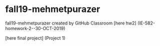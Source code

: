 # fall19-mehmetpurazer
fall19-mehmetpurazer created by GitHub Classroom
[here hw2] (IE-582-homework-2--30-OCT-2019)



[here final project] (Project 1)
